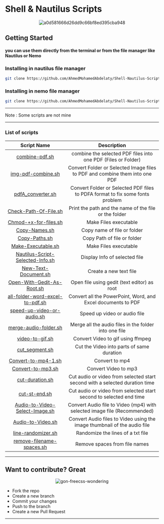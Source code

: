 # Shell & Nautilus Scripts

<div align="center">
    <img src="https://github.com/AhmedMohamedAbdelaty/Shell-Nautilus-Scripts/assets/73834838/7ce3e469-cb6b-4bb6-acad-5cfa9ccc4753" alt="a0d581666d26dd9c66bf8ed395cba948">
</div>

## Getting Started

#### you can use them directly from the terminal or from the file manager like Nautilus or Nemo

### Installing in nautilus file manager

```bash
git clone https://github.com/AhmedMohamedAbdelaty/Shell-Nautilus-Scripts ~/.local/share/nautilus/scripts
```

### Installing in nemo file manager

```bash
git clone https://github.com/AhmedMohamedAbdelaty/Shell-Nautilus-Scripts ~/.local/share/nemo/scripts
```

---

Note : Some scripts are not mine

---

### List of scripts

|                                                                               Script Name                                                                               |                                  Description                                  |
| :----------------------------------------------------------------------------------------------------------------------------------------------------------------------: | :---------------------------------------------------------------------------: |
|                                [combine-pdf.sh](https://github.com/AhmedMohamedAbdelaty/Shell-Nautilus-Scripts/blob/main/PDF/combine-pdf.sh)                                |         combine the selected PDF files into one PDF (Files or Folder)         |
|                            [img-pdf-combine.sh](https://github.com/AhmedMohamedAbdelaty/Shell-Nautilus-Scripts/blob/main/PDF/img-pdf-combine.sh)                            |  Convert Folder or Selected Image files to PDF and combine them into one PDF  |
|                             [pdfA_converter.sh](https://github.com/AhmedMohamedAbdelaty/Shell-Nautilus-Scripts/blob/main/PDF/pdfA_converter.sh)                             | Convert Folder or Selected PDF files to PDFA format to fix some fonts problem |
|                        [Check-Path-Of-File.sh](https://github.com/AhmedMohamedAbdelaty/Shell-Nautilus-Scripts/blob/main/Files/Check-Path-Of-File.sh)                        |             Print the path and the name of the file or the folder             |
|                       [Chmod-+x-for-files.sh](https://github.com/AhmedMohamedAbdelaty/Shell-Nautilus-Scripts/blob/main/Files/Chmod-%2Bx-for-files.sh)                       |                             Make Files executable                             |
|                                [Copy-Names.sh](https://github.com/AhmedMohamedAbdelaty/Shell-Nautilus-Scripts/blob/main/Files/Copy-Names.sh)                                |                          Copy name of file or folder                          |
|                                [Copy-Paths.sh](https://github.com/AhmedMohamedAbdelaty/Shell-Nautilus-Scripts/blob/main/Files/Copy-Paths.sh)                                |                          Copy Path of file or folder                          |
|                           [Make-Executable.sh](https://github.com/AhmedMohamedAbdelaty/Shell-Nautilus-Scripts/blob/main/Files/Make-Executable.sh)                           |                             Make Files executable                             |
|             [Nautilus-Script-Selected-Info.sh](https://github.com/AhmedMohamedAbdelaty/Shell-Nautilus-Scripts/blob/main/Files/Nautilus-Script-Selected-Info.sh)             |                         Display Info of selected file                         |
|                         [New-Text-Document.sh](https://github.com/AhmedMohamedAbdelaty/Shell-Nautilus-Scripts/blob/main/Files/New-Text-Document.sh)                         |                            Create a new text file                            |
|                   [Open-With-Gedit-As-Root.sh](https://github.com/AhmedMohamedAbdelaty/Shell-Nautilus-Scripts/blob/main/Files/Open-With-Gedit-As-Root.sh)                   |                  Open file using gedit (text editor) as root                  |
|               [all-folder-word-excel-to-pdf.sh](https://github.com/AhmedMohamedAbdelaty/Shell-Nautilus-Scripts/blob/main/PDF/all-folder-word-excel-to-pdf.sh)               |         Convert all the PowerPoint, Word, and Excel documents to PDF         |
|            [speed-up-video-or-audio.sh](https://github.com/AhmedMohamedAbdelaty/Shell-Nautilus-Scripts/blob/main/Audio-Video-Images/speed-up-video-or-audio.sh)            |                         Speed up video or audio file                         |
|                 [merge-audio-folder.sh](https://github.com/AhmedMohamedAbdelaty/Shell-Nautilus-Scripts/blob/main/Audio-Video-Images/merge-audio-folder.sh)                 |             Merge all the audio files in the folder into one file             |
|                     [video-to-gif.sh](https://github.com/AhmedMohamedAbdelaty/Shell-Nautilus-Scripts/blob/main/Audio-Video-Images/gif/video-to-gif.sh)                     |                       Convert Video to gif using ffmpeg                       |
|            [cut_segment.sh](https://github.com/AhmedMohamedAbdelaty/Shell-Nautilus-Scripts/blob/main/Audio-Video-Images/Cut%20Audio%20-%20Video/cut_segment.sh)            |                   Cut the Video into parts of same duration                   |
|                   [Convert-to-mp4-1.sh](https://github.com/AhmedMohamedAbdelaty/Shell-Nautilus-Scripts/blob/main/Audio-Video-Images/Convert-to-mp4-1.sh)                   |                                Convert to mp4                                |
|                     [Convert-to-mp3.sh](https://github.com/AhmedMohamedAbdelaty/Shell-Nautilus-Scripts/blob/main/Audio-Video-Images/Convert-to-mp3.sh)                     |                             Convert Video to mp3                             |
|           [cut-duration.sh](https://github.com/AhmedMohamedAbdelaty/Shell-Nautilus-Scripts/blob/main/Audio-Video-Images/Cut%20Audio%20-%20Video/cut-duration.sh)           |  Cut audio or video from selected start second with a selected duration time  |
|                 [cut-st-end.sh](https://github.com/AhmedMohamedAbdelaty/Shell-Nautilus-Scripts/blob/main/Audio-Video-Images/Cut-Audio-Video/cut-st-end.sh)                 |      Cut audio or video from selected start second to selected end time      |
| [Audio-to-Video-Select-Image.sh](https://github.com/AhmedMohamedAbdelaty/Shell-Nautilus-Scripts/blob/main/Audio-Video-Images/Audio-to-Video/Audio-to-Video-Select-Image.sh) |   Convert Audio file to Video (mp4) with selected image file (Recommended)   |
|              [Audio-to-Video.sh](https://github.com/AhmedMohamedAbdelaty/Shell-Nautilus-Scripts/blob/main/Audio-Video-Images/Audio-to-Video/Audio-to-Video.sh)              |   Convert Audio files to Video using the image thumbnail of the audio file   |
|                           [line-randomizer.sh](https://github.com/AhmedMohamedAbdelaty/Shell-Nautilus-Scripts/blob/main/Files/line-randomizer.sh)                           |                       Randomize the lines of a txt file                       |
|                    [remove-filename-spaces.sh](https://github.com/AhmedMohamedAbdelaty/Shell-Nautilus-Scripts/blob/main/Files/remove-filename-spaces.sh)                    |                         Remove spaces from file names                         |

---

## Want to contribute? Great

<div align="center">
    <img src="https://github.com/AhmedMohamedAbdelaty/Shell-Nautilus-Scripts/assets/73834838/a75b5e6e-7f3e-4439-9e89-4abd9ff1881b" alt="gon-freecss-wondering">
</div>

- Fork the repo
- Create a new branch
- Commit your changes
- Push to the branch
- Create a new Pull Request

---
